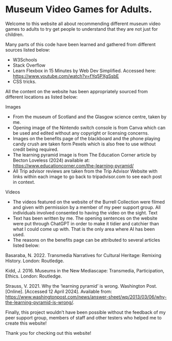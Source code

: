 # Museum Video Games for Adults.

Welcome to this website all about recommending different museum video games to adults to try get people to understand that they are not just for children. 

Many parts of this code have been learned and gathered from different sources listed below:
- W3Schools
- Stack Overflow
- Learn Flexbox in 15 Minutes by Web Dev Simplified. Accessed here: https://www.youtube.com/watch?v=fYq5PXgSsbE 
- CSS tricks. 

All the content on the website has been appropriately sourced from different locations as listed below:

Images 
-	From the museum of Scotland and the Glasgow science centre, taken by me.
-	Opening image of the Nintendo switch console is from Canva which can be used and edited without any copyright or licensing concerns.
-	Images on the benefits page of the blackboard and the phone playing candy crush are taken form Pexels which is also free to use without credit being required. 
-	The learning pyramid image is from The Education Corner article by Becton Loveless (2024) available at: https://www.educationcorner.com/the-learning-pyramid/ 
-	All Trip advisor reviews are taken from the Trip Advisor Website with links within each image to go back to tripadvisor.com to see each post in context. 

Videos
-	The videos featured on the website of the Burrell Collection were filmed and given with permission by a member of my peer support group. All individuals involved consented to having the video on the sight.
Text
-	Text has been written by me. The opening sentences on the website were put through ChatGPT in order to make it tidier and catchier than what I could come up with. That is the only area where AI has been used. 
-	The reasons on the benefits page can be attributed to several articles listed below:

Basaraba, N. 2022. Transmedia Narratives for Cultural Heritage: Remixing History. London: Routledge.

Kidd, J. 2016. Museums in the New Mediascape: Transmedia, Participation, Ethics. London: Routledge.

Strauss, V. 2021. Why the ‘learning pyramid’ is wrong. Washington Post. [Online]. [Accessed 12 April 2024]. Available from: https://www.washingtonpost.com/news/answer-sheet/wp/2013/03/06/why-the-learning-pyramid-is-wrong/.

Finally, this project wouldn’t have been possible without the feedback of my peer support group, members of staff and other testers who helped me to create this website!

Thank you for checking out this website!
